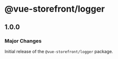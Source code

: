 # @vue-storefront/logger

## 1.0.0

### Major Changes

Initial release of the `@vue-storefront/logger` package.
